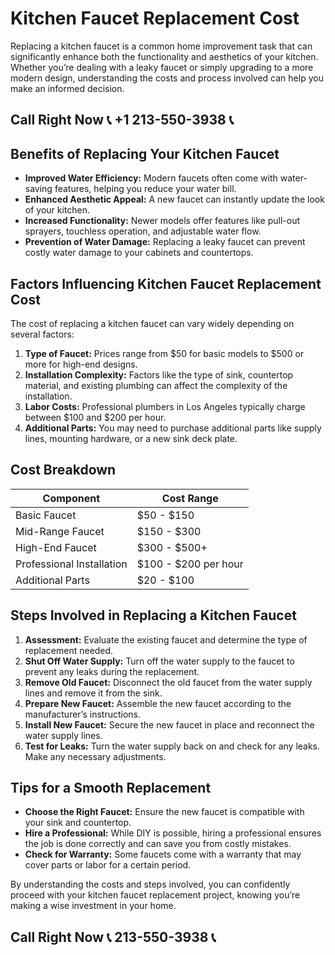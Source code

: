 # Kitchen Faucet Replacement Cost

Replacing a kitchen faucet is a common home improvement task that can significantly enhance both the functionality and aesthetics of your kitchen. Whether you’re dealing with a leaky faucet or simply upgrading to a more modern design, understanding the costs and process involved can help you make an informed decision.

## Call Right Now 📞 +1 213-550-3938 📞

## Benefits of Replacing Your Kitchen Faucet

- **Improved Water Efficiency:** Modern faucets often come with water-saving features, helping you reduce your water bill.
- **Enhanced Aesthetic Appeal:** A new faucet can instantly update the look of your kitchen.
- **Increased Functionality:** Newer models offer features like pull-out sprayers, touchless operation, and adjustable water flow.
- **Prevention of Water Damage:** Replacing a leaky faucet can prevent costly water damage to your cabinets and countertops.

## Factors Influencing Kitchen Faucet Replacement Cost

The cost of replacing a kitchen faucet can vary widely depending on several factors:

1. **Type of Faucet:** Prices range from $50 for basic models to $500 or more for high-end designs.
2. **Installation Complexity:** Factors like the type of sink, countertop material, and existing plumbing can affect the complexity of the installation.
3. **Labor Costs:** Professional plumbers in Los Angeles typically charge between $100 and $200 per hour.
4. **Additional Parts:** You may need to purchase additional parts like supply lines, mounting hardware, or a new sink deck plate.

## Cost Breakdown

| **Component**            | **Cost Range**        |
|---------------------------|-----------------------|
| Basic Faucet              | $50 - $150           |
| Mid-Range Faucet          | $150 - $300          |
| High-End Faucet           | $300 - $500+         |
| Professional Installation | $100 - $200 per hour |
| Additional Parts          | $20 - $100           |

## Steps Involved in Replacing a Kitchen Faucet

1. **Assessment:** Evaluate the existing faucet and determine the type of replacement needed.
2. **Shut Off Water Supply:** Turn off the water supply to the faucet to prevent any leaks during the replacement.
3. **Remove Old Faucet:** Disconnect the old faucet from the water supply lines and remove it from the sink.
4. **Prepare New Faucet:** Assemble the new faucet according to the manufacturer’s instructions.
5. **Install New Faucet:** Secure the new faucet in place and reconnect the water supply lines.
6. **Test for Leaks:** Turn the water supply back on and check for any leaks. Make any necessary adjustments.

## Tips for a Smooth Replacement

- **Choose the Right Faucet:** Ensure the new faucet is compatible with your sink and countertop.
- **Hire a Professional:** While DIY is possible, hiring a professional ensures the job is done correctly and can save you from costly mistakes.
- **Check for Warranty:** Some faucets come with a warranty that may cover parts or labor for a certain period.

By understanding the costs and steps involved, you can confidently proceed with your kitchen faucet replacement project, knowing you’re making a wise investment in your home.
## Call Right Now 📞 213-550-3938 📞
